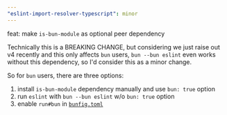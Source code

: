 ```yaml
---
"eslint-import-resolver-typescript": minor
---
```


feat: make `is-bun-module` as optional peer dependency

Technically this is a BREAKING CHANGE, but considering we just raise out v4 recently and this only affects `bun` users, `bun --bun eslint` even works without this dependency, so I'd consider this as a minor change.

So for `bun` users, there are three options:

1. install `is-bun-module` dependency manually and use `bun: true` option
2. run `eslint` with `bun --bun eslint` w/o `bun: true` option
3. enable `run#bun` in [`bunfig.toml`](https://bun.sh/docs/runtime/bunfig#run-bun-auto-alias-node-to-bun)
